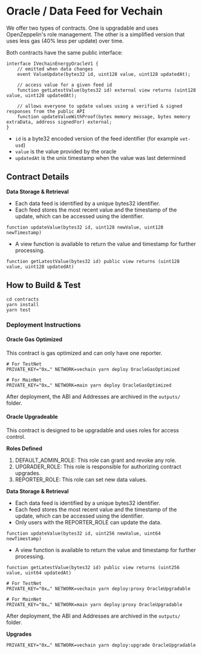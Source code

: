 # Oracle / Data Feed for Vechain

We offer two types of contracts. One is upgradable and uses OpenZeppelin's role management. The other is a simplified version that uses less gas (40% less per update) over time.

Both contracts have the same public interface:

```solidity
interface IVechainEnergyOracleV1 {
    // emitted when data changes
    event ValueUpdate(bytes32 id, uint128 value, uint128 updatedAt);

    // access value for a given feed id
    function getLatestValue(bytes32 id) external view returns (uint128 value, uint128 updatedAt);

    // allows everyone to update values using a verified & signed responses from the public API
    function updateValueWithProof(bytes memory message, bytes memory extraData, address signedFor) external;
}
```

* `id` is a byte32 encoded version of the feed identifier (for example `vet-usd`)
* `value` is the value provided by the oracle
* `updatedAt` is the unix timestamp when the value was last determined

## Contract Details

**Data Storage & Retrieval**

- Each data feed is identified by a unique bytes32 identifier.
- Each feed stores the most recent value and the timestamp of the update, which can be accessed using the identifier.

```solidity
function updateValue(bytes32 id, uint128 newValue, uint128 newTimestamp)
```

- A view function is available to return the value and timestamp for further processing.

```solidity
function getLatestValue(bytes32 id) public view returns (uint128 value, uint128 updatedAt)
```

## How to Build & Test

```shell
cd contracts
yarn install
yarn test
```

### Deployment Instructions

#### Oracle Gas Optimized

This contract is gas optimized and can only have one reporter.

```shell
# For TestNet
PRIVATE_KEY="0x…" NETWORK=vechain yarn deploy OracleGasOptimized

# For MainNet
PRIVATE_KEY="0x…" NETWORK=main yarn deploy OracleGasOptimized
```

After deployment, the ABI and Addresses are archived in the `outputs/` folder.


####  Oracle Upgradeable

This contract is designed to be upgradable and uses roles for access control.

**Roles Defined**

1. DEFAULT_ADMIN_ROLE: This role can grant and revoke any role.
2. UPGRADER_ROLE: This role is responsible for authorizing contract upgrades.
3. REPORTER_ROLE: This role can set new data values.

**Data Storage & Retrieval**

- Each data feed is identified by a unique bytes32 identifier.
- Each feed stores the most recent value and the timestamp of the update, which can be accessed using the identifier.
- Only users with the REPORTER_ROLE can update the data.

```solidity
function updateValue(bytes32 id, uint256 newValue, uint64 newTimestamp)
```

- A view function is available to return the value and timestamp for further processing.

```solidity
function getLatestValue(bytes32 id) public view returns (uint256 value, uint64 updatedAt)
```

```shell
# For TestNet
PRIVATE_KEY="0x…" NETWORK=vechain yarn deploy:proxy OracleUpgradable

# For MainNet
PRIVATE_KEY="0x…" NETWORK=main yarn deploy:proxy OracleUpgradable
```

After deployment, the ABI and Addresses are archived in the `outputs/` folder.

**Upgrades**

```shell
PRIVATE_KEY="0x…" NETWORK=vechain yarn deploy:upgrade OracleUpgradable
```
